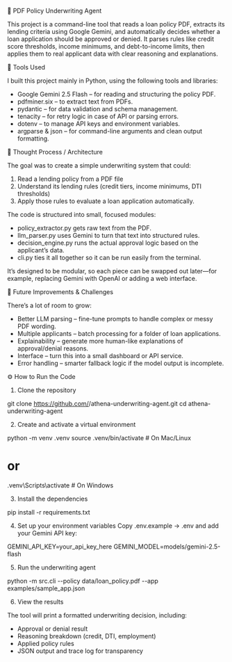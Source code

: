 🏦 PDF Policy Underwriting Agent

This project is a command-line tool that reads a loan policy PDF, extracts its lending criteria using Google Gemini, and automatically decides whether a loan application should be approved or denied. It parses rules like credit score thresholds, income minimums, and debt-to-income limits, then applies them to real applicant data with clear reasoning and explanations.

🧰 Tools Used

I built this project mainly in Python, using the following tools and libraries:

- Google Gemini 2.5 Flash – for reading and structuring the policy PDF.
- pdfminer.six – to extract text from PDFs.
- pydantic – for data validation and schema management.
- tenacity – for retry logic in case of API or parsing errors.
- dotenv – to manage API keys and environment variables.
- argparse & json – for command-line arguments and clean output formatting.

🧠 Thought Process / Architecture

The goal was to create a simple underwriting system that could:

1. Read a lending policy from a PDF file
2. Understand its lending rules (credit tiers, income minimums, DTI thresholds)
3. Apply those rules to evaluate a loan application automatically.

The code is structured into small, focused modules:

- policy_extractor.py gets raw text from the PDF.
- llm_parser.py uses Gemini to turn that text into structured rules.
- decision_engine.py runs the actual approval logic based on the applicant’s data.
- cli.py ties it all together so it can be run easily from the terminal.

It’s designed to be modular, so each piece can be swapped out later—for example, replacing Gemini with OpenAI or adding a web interface.

🚀 Future Improvements & Challenges

There’s a lot of room to grow:

- Better LLM parsing – fine-tune prompts to handle complex or messy PDF wording.
- Multiple applicants – batch processing for a folder of loan applications.
- Explainability – generate more human-like explanations of approval/denial reasons.
- Interface – turn this into a small dashboard or API service.
- Error handling – smarter fallback logic if the model output is incomplete.

⚙️ How to Run the Code

1. Clone the repository

git clone https://github.com/<your-username>/athena-underwriting-agent.git
cd athena-underwriting-agent

2. Create and activate a virtual environment

python -m venv .venv
source .venv/bin/activate   # On Mac/Linux
# or
.venv\Scripts\activate      # On Windows

3. Install the dependencies

pip install -r requirements.txt

4. Set up your environment variables
Copy .env.example → .env and add your Gemini API key:

GEMINI_API_KEY=your_api_key_here
GEMINI_MODEL=models/gemini-2.5-flash

5. Run the underwriting agent

python -m src.cli --policy data/loan_policy.pdf --app examples/sample_app.json

6. View the results

The tool will print a formatted underwriting decision, including:
- Approval or denial result
- Reasoning breakdown (credit, DTI, employment)
- Applied policy rules
- JSON output and trace log for transparency